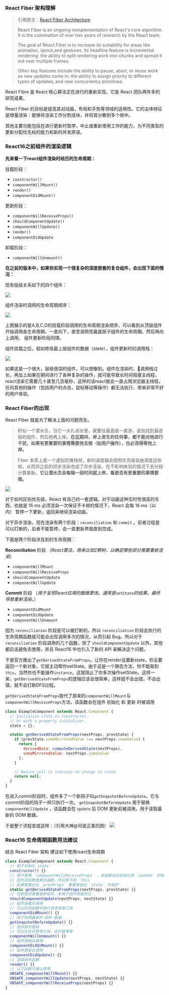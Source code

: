 ### React Fiber 架构理解

> 引用原文：[React Fiber Architecture](https://github.com/acdlite/react-fiber-architecture)
>
> React Fiber is an ongoing reimplementation of React's core algorithm. It is the culmination of over two years of research by the React team.
>
> The goal of React Fiber is to increase its suitability for areas like animation, layout,and gestures. Its headline feature is incremental rendering: the ability to split rendering work into chunks and spread it out over multiple frames.
>
> Other key features include the ability to pause, abort, or reuse work as new updates come in; the ability to assign priority to different types of updates; and new concurrency primitives.

React Fibre 是 React 核心算法正在进行的重新实现。它是 React 团队两年多的研究成果。

React Fiber 的目标是提高其对动画，布局和手势等领域的适用性。它的主体特征是增量渲染：能够将渲染工作分割成块，并将其分散到多个帧中。

其他主要功能包括在进行更新时暂停，中止或重新使用工作的能力，为不同类型的更新分配优先权的能力和新的并发原语。

### React16之前组件的渲染逻辑

**先来看一下react组件渲染时经历的生命周期：**

挂载阶段：
- `constructor()`
- `componentWillMount()`
- `render()`
- `componentDidMount()`

更新阶段：
- `componentWillReceiveProps()`
- `shouldComponentUpdate()`
- `componentWillUpdate()`
- `render()`
- `componentDidUpdate`

卸载阶段：
- `componentWillUnmount()`

**在之前的版本中，如果你实现一个很复杂的深度嵌套的复合组件，会出现下面的情况：**

现有层级关系如下的四个组件：

![](../images/fiber_01.png)

组件渲染时调用的生命周期顺序：
  
  ![](../images/fiber_02.png)

  上图展示的是A,B,C,D的挂载阶段调用的生命周期渲染顺序，可以看到从顶层组件开始调用各生命周期，一直向下，直至调用完最底层子组件的生命周期。然后再向上调用。
  组件更新阶段同理。
  
组件挂载之后，假如修改最上层组件的数据（state），组件更新时的调用栈：

  ![](../images/fiber_03.png)

  如果这是一个很大，层级很深的组件，可以想像到，组件在渲染时，调用栈过长，再加上如果在期间进行了各种复杂的操作，就可能导致长时间阻塞主线程，react渲染它需要几十甚至几百毫秒，这样的话react就会一直占用浏览器主线程，任何其他的操作（包括用户的点击，鼠标移动等操作）都无法执行，带来非常不好的用户体验。


### React Fiber的出现
React Fiber 就是为了解决上面的问题而生。
> 好似一个潜水员，当它一头扎进水里，就要往最底层一直游，直到找到最底层的组件，然后他再上岸。**在这期间，岸上发生的任何事，都不能对他进行干扰，如果有更重要的事情需要他去做（如用户操作），也必须得等他上岸。**
>
> Fiber 本质上是一个虚拟的堆栈帧，新的调度器会按照优先级自由调度这些帧，从而将之前的同步渲染改成了异步渲染，在不影响体验的情况下去分段计算更新。**它让潜水员会每隔一段时间就上岸，看是否有更重要的事情要做。**


![](https://user-gold-cdn.xitu.io/2018/6/25/164358f89595d56f?w=1119&h=600&f=png&s=330885)

对于如何区别优先级，React 有自己的一套逻辑。对于动画这种实时性很高的东西，也就是 16 ms 必须渲染一次保证不卡顿的情况下，React 会每 16 ms（以内） 暂停一下更新，返回来继续渲染动画。

对于异步渲染，现在渲染有两个阶段：`reconciliation` 和 `commit` 。前者过程是可以打断的，后者不能暂停，会一直更新界面直到完成。

下面是两个阶段涉及到的生命周期：

**Reconciliation** 阶段 （*React算法，用来比较2颗树，以确定哪些部分需要重新渲染*）

- `componentWillMount`
- `componentWillReceiveProps`
- `shouldComponentUpdate`
- `componentWillUpdate`

**Commit** 阶段 （*用于呈现React应用的数据更改。通常是`setState`的结果。最终导致重新渲染。*）

- `componentDidMount`
- `componentDidUpdate`
- `componentWillUnmount`

因为 `reconciliation` 阶段是可以被打断的，所以 `reconciliation` 阶段会执行的生命周期函数就可能会出现调用多次的情况，从而引起 Bug。所以对于 `reconciliation` 阶段调用的几个函数，除了 `shouldComponentUpdate` 以外，其他都应该避免去使用，并且 React16 中也引入了新的 API 来解决这个问题。

于是官方推出了`getDerivedStateFromProps`，让你在render设置新state，你主要返回一个新对象，它就主动帮你setState。由于这是一个静态方法，你不能取到 `this`，当然你也不能操作`instance`，这就阻止了你多次操作setState。这样一来，`getDerivedStateFromProps`的逻辑应该会很简单，这样就不会出错，不会出错，就不会打断DFS过程。

`getDerivedStateFromProps`取代了原来的`componentWillMount`与`componentWillReceiveProps`方法，该函数会在组件 初始化 和 更新 时被调用

```js
class ExampleComponent extends React.Component {
  // Initialize state in constructor,
  // Or with a property initializer.
  state = {};

  static getDerivedStateFromProps(nextProps, prevState) {
    if (prevState.someMirroredValue !== nextProps.someValue) {
      return {
        derivedData: computeDerivedState(nextProps),
        someMirroredValue: nextProps.someValue
      };
    }

    // Return null to indicate no change to state.
    return null;
  }
}
```
在进入commi阶段时，组件多了一个新钩子叫`getSnapshotBeforeUpdate`，它与commit阶段的钩子一样只执行一次。
`getSnapshotBeforeUpdate` 用于替换 `componentWillUpdate` ，该函数会在 `update` 后 DOM 更新前被调用，用于读取最新的 DOM 数据。

于是整个流程变成这样：（引用大神@司徒正美的图）
![](https://pic3.zhimg.com/80/v2-00e64705c849952d58fde002fec930f6_hd.jpg)

### React16 生命周期函数用法建议
结合 React Fiber 架构 建议如下使用react生命周期
```javascript
class ExampleComponent extends React.Component {
  // 用于初始化 state
  constructor() {}
  // 用于替换 `componentWillReceiveProps` ，该函数会在初始化和 `update` 时被调用
  // 因为该函数是静态函数，所以取不到 `this`
  // 如果需要对比 `prevProps` 需要单独在 `state` 中维护
  static getDerivedStateFromProps(nextProps, prevState) {}
  // 判断是否需要更新组件，多用于组件性能优化
  shouldComponentUpdate(nextProps, nextState) {}
  // 组件挂载后调用
  // 可以在该函数中进行请求或者订阅
  componentDidMount() {}
  // 用于获得最新的 DOM 数据
  getSnapshotBeforeUpdate() {}
  // 组件即将销毁
  // 可以在此处移除订阅，定时器等等
  componentWillUnmount() {}
  // 组件销毁后调用
  componentDidUnMount() {}
  // 组件更新后调用
  componentDidUpdate() {}
  // 渲染组件函数
  render() {}
  // 以下函数不建议使用
  UNSAFE_componentWillMount() {}
  UNSAFE_componentWillUpdate(nextProps, nextState) {}
  UNSAFE_componentWillReceiveProps(nextProps) {}
}
```